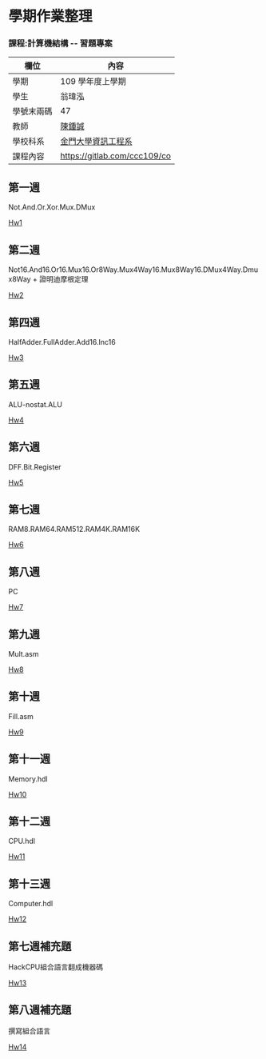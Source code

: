 # 學期作業整理

### 課程:計算機結構 -- 習題專案

欄位 | 內容
-----|--------
學期 | 109 學年度上學期
學生 |  翁瑋泓
學號末兩碼 | 47
教師 | [陳鍾誠](https://www.nqu.edu.tw/educsie/index.php?act=blog&code=list&ids=4)
學校科系 | [金門大學資訊工程系](https://www.nqu.edu.tw/educsie/index.php)
課程內容 | https://gitlab.com/ccc109/co

## 第一週 

Not.And.Or.Xor.Mux.DMux

[Hw1](https://github.com/weng0418/co109a/blob/master/%E5%AE%B6%E5%BA%AD%E4%BD%9C%E6%A5%AD/ch1.md)

## 第二週

Not16.And16.Or16.Mux16.Or8Way.Mux4Way16.Mux8Way16.DMux4Way.Dmux8Way + 證明迪摩根定理

[Hw2](https://github.com/weng0418/co109a/blob/master/%E5%AE%B6%E5%BA%AD%E4%BD%9C%E6%A5%AD/ch2.md)

## 第四週

HalfAdder.FullAdder.Add16.Inc16

[Hw3](https://github.com/weng0418/co109a/blob/master/%E5%AE%B6%E5%BA%AD%E4%BD%9C%E6%A5%AD/ch3.md)

## 第五週

ALU-nostat.ALU

[Hw4](https://github.com/weng0418/co109a/blob/master/%E5%AE%B6%E5%BA%AD%E4%BD%9C%E6%A5%AD/ch4.md)

## 第六週

DFF.Bit.Register

[Hw5](https://github.com/weng0418/co109a/blob/master/%E5%AE%B6%E5%BA%AD%E4%BD%9C%E6%A5%AD/ch5.md)

## 第七週

RAM8.RAM64.RAM512.RAM4K.RAM16K

[Hw6](https://github.com/weng0418/co109a/blob/master/%E5%AE%B6%E5%BA%AD%E4%BD%9C%E6%A5%AD/ch6.md)

## 第八週

PC

[Hw7](https://github.com/weng0418/co109a/blob/master/%E5%AE%B6%E5%BA%AD%E4%BD%9C%E6%A5%AD/ch7.md)

## 第九週

Mult.asm

[Hw8](https://github.com/weng0418/co109a/blob/master/%E5%AE%B6%E5%BA%AD%E4%BD%9C%E6%A5%AD/ch8.md)

## 第十週

Fill.asm

[Hw9](https://github.com/weng0418/co109a/blob/master/%E5%AE%B6%E5%BA%AD%E4%BD%9C%E6%A5%AD/ch9.md)

## 第十一週

Memory.hdl

[Hw10](https://github.com/weng0418/co109a/blob/master/%E5%AE%B6%E5%BA%AD%E4%BD%9C%E6%A5%AD/ch10.md)

## 第十二週

CPU.hdl

[Hw11](https://github.com/weng0418/co109a/blob/master/%E5%AE%B6%E5%BA%AD%E4%BD%9C%E6%A5%AD/ch11.md)

## 第十三週

Computer.hdl

[Hw12](https://github.com/weng0418/co109a/blob/master/%E5%AE%B6%E5%BA%AD%E4%BD%9C%E6%A5%AD/ch12.md)

## 第七週補充題

HackCPU組合語言翻成機器碼

[Hw13](https://github.com/weng0418/co109a/blob/master/%E5%AE%B6%E5%BA%AD%E4%BD%9C%E6%A5%AD/%E8%A3%9C%E5%85%85/%EF%BC%A8ackCPU.md)

## 第八週補充題

撰寫組合語言

[Hw14](https://github.com/weng0418/co109a/blob/master/%E5%AE%B6%E5%BA%AD%E4%BD%9C%E6%A5%AD/%E8%A3%9C%E5%85%85/r0inc.md)

